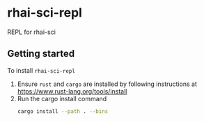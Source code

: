 # rhai-sci-repl
REPL for rhai-sci

## Getting started
To install `rhai-sci-repl`

1. Ensure `rust` and `cargo` are installed by following instructions at https://www.rust-lang.org/tools/install
2. Run the cargo install command
    ```bash
    cargo install --path . --bins
    ```

